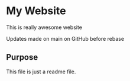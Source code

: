 # My Website

This is really awesome website

Updates made on main on GitHub before rebase

## Purpose

This file is just a readme file.
